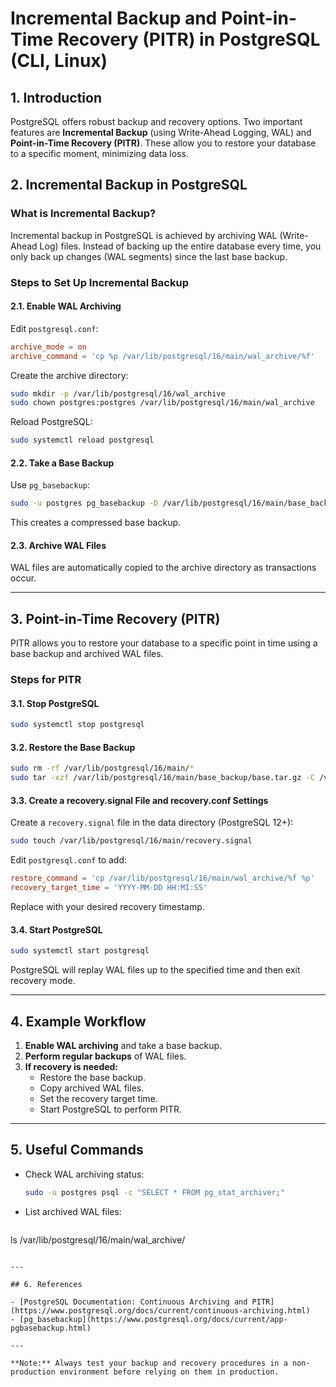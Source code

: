 # Incremental Backup and Point-in-Time Recovery (PITR) in PostgreSQL (CLI, Linux)

## 1. Introduction

PostgreSQL offers robust backup and recovery options. Two important features are **Incremental Backup** (using Write-Ahead Logging, WAL) and **Point-in-Time Recovery (PITR)**. These allow you to restore your database to a specific moment, minimizing data loss.

## 2. Incremental Backup in PostgreSQL

### What is Incremental Backup?
Incremental backup in PostgreSQL is achieved by archiving WAL (Write-Ahead Log) files. Instead of backing up the entire database every time, you only back up changes (WAL segments) since the last base backup.

### Steps to Set Up Incremental Backup

#### 2.1. Enable WAL Archiving
Edit `postgresql.conf`:
```conf
archive_mode = on
archive_command = 'cp %p /var/lib/postgresql/16/main/wal_archive/%f'
```
Create the archive directory:
```bash
sudo mkdir -p /var/lib/postgresql/16/wal_archive
sudo chown postgres:postgres /var/lib/postgresql/16/main/wal_archive
```
Reload PostgreSQL:
```bash
sudo systemctl reload postgresql
```

#### 2.2. Take a Base Backup
Use `pg_basebackup`:
```bash
sudo -u postgres pg_basebackup -D /var/lib/postgresql/16/main/base_backup -Ft -z -P
```
This creates a compressed base backup.

#### 2.3. Archive WAL Files
WAL files are automatically copied to the archive directory as transactions occur.

---

## 3. Point-in-Time Recovery (PITR)

PITR allows you to restore your database to a specific point in time using a base backup and archived WAL files.

### Steps for PITR

#### 3.1. Stop PostgreSQL
```bash
sudo systemctl stop postgresql
```

#### 3.2. Restore the Base Backup
```bash
sudo rm -rf /var/lib/postgresql/16/main/*
sudo tar -xzf /var/lib/postgresql/16/main/base_backup/base.tar.gz -C /var/lib/postgresql/16/main/
```

#### 3.3. Create a recovery.signal File and recovery.conf Settings
Create a `recovery.signal` file in the data directory (PostgreSQL 12+):
```bash
sudo touch /var/lib/postgresql/16/main/recovery.signal
```
Edit `postgresql.conf` to add:
```conf
restore_command = 'cp /var/lib/postgresql/16/main/wal_archive/%f %p'
recovery_target_time = 'YYYY-MM-DD HH:MI:SS'
```
Replace with your desired recovery timestamp.

#### 3.4. Start PostgreSQL
```bash
sudo systemctl start postgresql
```
PostgreSQL will replay WAL files up to the specified time and then exit recovery mode.

---

## 4. Example Workflow

1. **Enable WAL archiving** and take a base backup.
2. **Perform regular backups** of WAL files.
3. **If recovery is needed:**
    - Restore the base backup.
    - Copy archived WAL files.
    - Set the recovery target time.
    - Start PostgreSQL to perform PITR.

---

## 5. Useful Commands

- Check WAL archiving status:
  ```bash
  sudo -u postgres psql -c "SELECT * FROM pg_stat_archiver;"
  ```
- List archived WAL files:
  ```bash
ls /var/lib/postgresql/16/main/wal_archive/
  ```

---

## 6. References

- [PostgreSQL Documentation: Continuous Archiving and PITR](https://www.postgresql.org/docs/current/continuous-archiving.html)
- [pg_basebackup](https://www.postgresql.org/docs/current/app-pgbasebackup.html)

---

**Note:** Always test your backup and recovery procedures in a non-production environment before relying on them in production.
